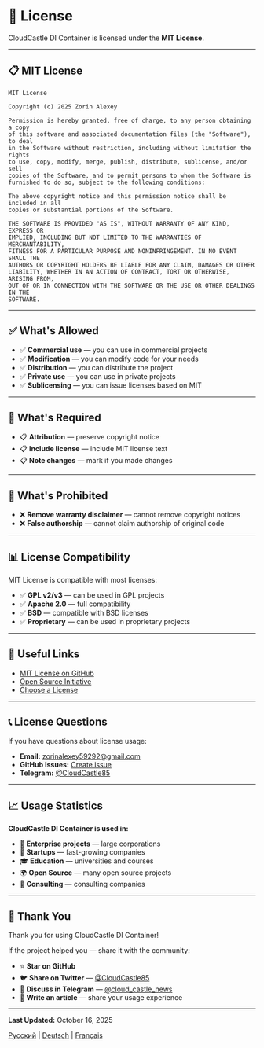# 📄 License

CloudCastle DI Container is licensed under the **MIT License**.

---

## 📋 MIT License

```
MIT License

Copyright (c) 2025 Zorin Alexey

Permission is hereby granted, free of charge, to any person obtaining a copy
of this software and associated documentation files (the "Software"), to deal
in the Software without restriction, including without limitation the rights
to use, copy, modify, merge, publish, distribute, sublicense, and/or sell
copies of the Software, and to permit persons to whom the Software is
furnished to do so, subject to the following conditions:

The above copyright notice and this permission notice shall be included in all
copies or substantial portions of the Software.

THE SOFTWARE IS PROVIDED "AS IS", WITHOUT WARRANTY OF ANY KIND, EXPRESS OR
IMPLIED, INCLUDING BUT NOT LIMITED TO THE WARRANTIES OF MERCHANTABILITY,
FITNESS FOR A PARTICULAR PURPOSE AND NONINFRINGEMENT. IN NO EVENT SHALL THE
AUTHORS OR COPYRIGHT HOLDERS BE LIABLE FOR ANY CLAIM, DAMAGES OR OTHER
LIABILITY, WHETHER IN AN ACTION OF CONTRACT, TORT OR OTHERWISE, ARISING FROM,
OUT OF OR IN CONNECTION WITH THE SOFTWARE OR THE USE OR OTHER DEALINGS IN THE
SOFTWARE.
```

---

## ✅ What's Allowed

- ✅ **Commercial use** — you can use in commercial projects
- ✅ **Modification** — you can modify code for your needs
- ✅ **Distribution** — you can distribute the project
- ✅ **Private use** — you can use in private projects
- ✅ **Sublicensing** — you can issue licenses based on MIT

---

## 📝 What's Required

- 📋 **Attribution** — preserve copyright notice
- 📋 **Include license** — include MIT license text
- 📋 **Note changes** — mark if you made changes

---

## 🚫 What's Prohibited

- ❌ **Remove warranty disclaimer** — cannot remove copyright notices
- ❌ **False authorship** — cannot claim authorship of original code

---

## 📊 License Compatibility

MIT License is compatible with most licenses:

- ✅ **GPL v2/v3** — can be used in GPL projects
- ✅ **Apache 2.0** — full compatibility
- ✅ **BSD** — compatible with BSD licenses
- ✅ **Proprietary** — can be used in proprietary projects

---

## 🔗 Useful Links

- [MIT License on GitHub](https://github.com/zorinalexey/cloud-casstle-di-container/blob/main/LICENSE)
- [Open Source Initiative](https://opensource.org/licenses/MIT)
- [Choose a License](https://choosealicense.com/licenses/mit/)

---

## 📞 License Questions

If you have questions about license usage:

- **Email:** zorinalexey59292@gmail.com
- **GitHub Issues:** [Create issue](https://github.com/zorinalexey/cloud-casstle-di-container/issues)
- **Telegram:** [@CloudCastle85](https://t.me/CloudCastle85)

---

## 📈 Usage Statistics

**CloudCastle DI Container is used in:**

- 🏢 **Enterprise projects** — large corporations
- 🚀 **Startups** — fast-growing companies  
- 🎓 **Education** — universities and courses
- 🌍 **Open Source** — many open source projects
- 💼 **Consulting** — consulting companies

---

## 🙏 Thank You

Thank you for using CloudCastle DI Container!

If the project helped you — share it with the community:

- ⭐ **Star on GitHub**
- 🐦 **Share on Twitter** — [@CloudCastle85](https://t.me/CloudCastle85)
- 💬 **Discuss in Telegram** — [@cloud_castle_news](https://t.me/cloud_castle_news)
- 📝 **Write an article** — share your usage experience

---

**Last Updated:** October 16, 2025

[Русский](../../LICENSE.md) | [Deutsch](../de/LICENSE.md) | [Français](../fr/LICENSE.md)
